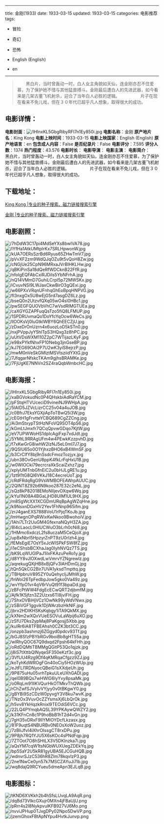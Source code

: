 
---
title: 金刚(1933)
date: 1933-03-15
updated: 1933-03-15
categories: 电影推荐
tags:
- 冒险
- 奇幻
- 恐怖

- English (English)
- en
---


> 　　黑白片，当时曾轰动一时，白人女主角貌如天仙，连金刚亦忍不住爱慕，为了保护她不惜与其他猛兽搏斗。金刚最后遭白人的先进武器，如今看来是几架古董飞机射杀，迎合了当年白人必胜的逻辑。  　　  　　 片子在现在看来不免儿戏，但在３０年代已超乎凡人想象，取得很大的成功。

## **电影详情**：

**电影封面**：<img src="https://image.tmdb.org/t/p/w200/lHlnxKL5GbgRibyRFI7n1Ey850i.jpg" alt="/lHlnxKL5GbgRibyRFI7n1Ey850i.jpg" title="/lHlnxKL5GbgRibyRFI7n1Ey850i.jpg">
**电影名称**：金刚
**原产地片名**：King Kong
**电影上映时间**：1933-03-15
**电影上映国家**：English (English)
**原产地语言**：en
**包含成人内容**：False
**是否纪录片**：False
**电影评分**：7.595
**评分人数**：1374
**热门程度**：43.576
**电影时长**：
**电影导演**：
**电影主演**：
**电影简介**：　　黑白片，当时曾轰动一时，白人女主角貌如天仙，连金刚亦忍不住爱慕，为了保护她不惜与其他猛兽搏斗。金刚最后遭白人的先进武器，如今看来是几架古董飞机射杀，迎合了当年白人必胜的逻辑。  　　  　　 片子在现在看来不免儿戏，但在３０年代已超乎凡人想象，取得很大的成功。

## **下载地址**：
[King Kong |专业的种子搜索、磁力链接搜索引擎](https://movie.amd794.com:2083/?search=King%20Kong&ordering=&mode=match_phrase&page_size=10&page=1)

[金刚 |专业的种子搜索、磁力链接搜索引擎](https://movie.amd794.com:2083/?search=%E9%87%91%E5%88%9A&ordering=&mode=match_phrase&page_size=10&page=1)
 

## **电影剧照**：
<img src="https://image.tmdb.org/t/p/original/7hDdW3C17pi4MdSeYXs8bwIVA78.jpg" alt="/7hDdW3C17pi4MdSeYXs8bwIVA78.jpg" title="/7hDdW3C17pi4MdSeYXs8bwIVA78.jpg"><img src="https://image.tmdb.org/t/p/original/lYfHa1AtkUMtplrKx7SRLHpwonW.jpg" alt="/lYfHa1AtkUMtplrKx7SRLHpwonW.jpg" title="/lYfHa1AtkUMtplrKx7SRLHpwonW.jpg"><img src="https://image.tmdb.org/t/p/original/kUA7OERsSzrBd6Ryus65ZHwTmV7.jpg" alt="/kUA7OERsSzrBd6Ryus65ZHwTmV7.jpg" title="/kUA7OERsSzrBd6Ryus65ZHwTmV7.jpg"><img src="https://image.tmdb.org/t/p/original/pVvXF2zm9WdQJqOZu9t5vQoH8Zw.jpg" alt="/pVvXF2zm9WdQJqOZu9t5vQoH8Zw.jpg" title="/pVvXF2zm9WdQJqOZu9t5vQoH8Zw.jpg"><img src="https://image.tmdb.org/t/p/original/cNGjUe25CpN96MRxaJVrBlHKLHw.jpg" alt="/cNGjUe25CpN96MRxaJVrBlHKLHw.jpg" title="/cNGjUe25CpN96MRxaJVrBlHKLHw.jpg"><img src="https://image.tmdb.org/t/p/original/qBKiPinSa18dQeRfWDCknB22FfR.jpg" alt="/qBKiPinSa18dQeRfWDCknB22FfR.jpg" title="/qBKiPinSa18dQeRfWDCknB22FfR.jpg"><img src="https://image.tmdb.org/t/p/original/nfoIgEQFAbCxiRJDiIs5YbNFrhA.jpg" alt="/nfoIgEQFAbCxiRJDiIs5YbNFrhA.jpg" title="/nfoIgEQFAbCxiRJDiIs5YbNFrhA.jpg"><img src="https://image.tmdb.org/t/p/original/nQ14VMmD7GuhiLCrpI5p72MWSKx.jpg" alt="/nQ14VMmD7GuhiLCrpI5p72MWSKx.jpg" title="/nQ14VMmD7GuhiLCrpI5p72MWSKx.jpg"><img src="https://image.tmdb.org/t/p/original/iCvuvNSl9LWJaxCkwBirO3gQExi.jpg" alt="/iCvuvNSl9LWJaxCkwBirO3gQExi.jpg" title="/iCvuvNSl9LWJaxCkwBirO3gQExi.jpg"><img src="https://image.tmdb.org/t/p/original/w66PXxVRqnUFnhqGhEoBpqHNPVG.jpg" alt="/w66PXxVRqnUFnhqGhEoBpqHNPVG.jpg" title="/w66PXxVRqnUFnhqGhEoBpqHNPVG.jpg"><img src="https://image.tmdb.org/t/p/original/fI3nxgOx5U8wEjG5rd7asgDZ6Lz.jpg" alt="/fI3nxgOx5U8wEjG5rd7asgDZ6Lz.jpg" title="/fI3nxgOx5U8wEjG5rd7asgDZ6Lz.jpg"><img src="https://image.tmdb.org/t/p/original/bseQ0n2UtzvfQXq05wO4sI0HBc1.jpg" alt="/bseQ0n2UtzvfQXq05wO4sI0HBc1.jpg" title="/bseQ0n2UtzvfQXq05wO4sI0HBc1.jpg"><img src="https://image.tmdb.org/t/p/original/pwSEGFQUOVbVhC7wVsdRlMGTUEa.jpg" alt="/pwSEGFQUOVbVhC7wVsdRlMGTUEa.jpg" title="/pwSEGFQUOVbVhC7wVsdRlMGTUEa.jpg"><img src="https://image.tmdb.org/t/p/original/caXGYGZAPFuqQsTzo5fiQ8LFMUP.jpg" alt="/caXGYGZAPFuqQsTzo5fiQ8LFMUP.jpg" title="/caXGYGZAPFuqQsTzo5fiQ8LFMUP.jpg"><img src="https://image.tmdb.org/t/p/original/1SPDRUvmaQo1DoYfcYqOcw6WeCs.jpg" alt="/1SPDRUvmaQo1DoYfcYqOcw6WeCs.jpg" title="/1SPDRUvmaQo1DoYfcYqOcw6WeCs.jpg"><img src="https://image.tmdb.org/t/p/original/llOOKsVj0IuGtkIWBY6QhEECZjU.jpg" alt="/llOOKsVj0IuGtkIWBY6QhEECZjU.jpg" title="/llOOKsVj0IuGtkIWBY6QhEECZjU.jpg"><img src="https://image.tmdb.org/t/p/original/zDxeDrOnUzrn4x6uozLoD5kSTn0.jpg" alt="/zDxeDrOnUzrn4x6uozLoD5kSTn0.jpg" title="/zDxeDrOnUzrn4x6uozLoD5kSTn0.jpg"><img src="https://image.tmdb.org/t/p/original/nxjPVppJyY5hlTpS3HQxg3z8hPC.jpg" alt="/nxjPVppJyY5hlTpS3HQxg3z8hPC.jpg" title="/nxjPVppJyY5hlTpS3HQxg3z8hPC.jpg"><img src="https://image.tmdb.org/t/p/original/uUtVDsWXM110Z2pC7WTijazLKyF.jpg" alt="/uUtVDsWXM110Z2pC7WTijazLKyF.jpg" title="/uUtVDsWXM110Z2pC7WTijazLKyF.jpg"><img src="https://image.tmdb.org/t/p/original/e98xPYkfNhxFP10Nebg3jnGseBP.jpg" alt="/e98xPYkfNhxFP10Nebg3jnGseBP.jpg" title="/e98xPYkfNhxFP10Nebg3jnGseBP.jpg"><img src="https://image.tmdb.org/t/p/original/kJ7EG69OAi2P7U2wK3yiS8ejrzP.jpg" alt="/kJ7EG69OAi2P7U2wK3yiS8ejrzP.jpg" title="/kJ7EG69OAi2P7U2wK3yiS8ejrzP.jpg"><img src="https://image.tmdb.org/t/p/original/mwM0nVeSkGMlztMSVtsziidYXtG.jpg" alt="/mwM0nVeSkGMlztMSVtsziidYXtG.jpg" title="/mwM0nVeSkGMlztMSVtsziidYXtG.jpg"><img src="https://image.tmdb.org/t/p/original/7JfqgarNfskcTKAm9gjhsBRAMKe.jpg" alt="/7JfqgarNfskcTKAm9gjhsBRAMKe.jpg" title="/7JfqgarNfskcTKAm9gjhsBRAMKe.jpg"><img src="https://image.tmdb.org/t/p/original/7FjUgKE7NNVn2SZ4raQqbWmbcHC.jpg" alt="/7FjUgKE7NNVn2SZ4raQqbWmbcHC.jpg" title="/7FjUgKE7NNVn2SZ4raQqbWmbcHC.jpg">

## **电影海报**：
<img src="https://image.tmdb.org/t/p/original/lHlnxKL5GbgRibyRFI7n1Ey850i.jpg" alt="/lHlnxKL5GbgRibyRFI7n1Ey850i.jpg" title="/lHlnxKL5GbgRibyRFI7n1Ey850i.jpg"><img src="https://image.tmdb.org/t/p/original/xaBGVokudNc0P4QHskbiAdRaYCM.jpg" alt="/xaBGVokudNc0P4QHskbiAdRaYCM.jpg" title="/xaBGVokudNc0P4QHskbiAdRaYCM.jpg"><img src="https://image.tmdb.org/t/p/original/pFStqHTVUceciD9vineiNJ9WHpA.jpg" alt="/pFStqHTVUceciD9vineiNJ9WHpA.jpg" title="/pFStqHTVUceciD9vineiNJ9WHpA.jpg"><img src="https://image.tmdb.org/t/p/original/5lAID5JZVcLizrCC25v04a4uJOB.jpg" alt="/5lAID5JZVcLizrCC25v04a4uJOB.jpg" title="/5lAID5JZVcLizrCC25v04a4uJOB.jpg"><img src="https://image.tmdb.org/t/p/original/c0BfrJ7EksYGXjiApToTBwQ5i3W.jpg" alt="/c0BfrJ7EksYGXjiApToTBwQ5i3W.jpg" title="/c0BfrJ7EksYGXjiApToTBwQ5i3W.jpg"><img src="https://image.tmdb.org/t/p/original/cEGtH1gFrvtteYCBQ689CgZZCng.jpg" alt="/cEGtH1gFrvtteYCBQ689CgZZCng.jpg" title="/cEGtH1gFrvtteYCBQ689CgZZCng.jpg"><img src="https://image.tmdb.org/t/p/original/Ai3mStxypTStHzNFoVQ9SOT4pS6.jpg" alt="/Ai3mStxypTStHzNFoVQ9SOT4pS6.jpg" title="/Ai3mStxypTStHzNFoVQ9SOT4pS6.jpg"><img src="https://image.tmdb.org/t/p/original/kGmLtJmxfr7QCqQpvwGDqo7KjtW.jpg" alt="/kGmLtJmxfr7QCqQpvwGDqo7KjtW.jpg" title="/kGmLtJmxfr7QCqQpvwGDqo7KjtW.jpg"><img src="https://image.tmdb.org/t/p/original/eV7UPWWoHS1dpIcAgiFxp7xdJdt.jpg" alt="/eV7UPWWoHS1dpIcAgiFxp7xdJdt.jpg" title="/eV7UPWWoHS1dpIcAgiFxp7xdJdt.jpg"><img src="https://image.tmdb.org/t/p/original/5YMtL9RRAgUFm4w4PEwkKzzpvhD.jpg" alt="/5YMtL9RRAgUFm4w4PEwkKzzpvhD.jpg" title="/5YMtL9RRAgUFm4w4PEwkKzzpvhD.jpg"><img src="https://image.tmdb.org/t/p/original/f7xKwGrG8iwhW2IzNJ5eL0mI7J7.jpg" alt="/f7xKwGrG8iwhW2IzNJ5eL0mI7J7.jpg" title="/f7xKwGrG8iwhW2IzNJ5eL0mI7J7.jpg"><img src="https://image.tmdb.org/t/p/original/9QSIU65o0O1YjhxzBHO6xB4WmSF.jpg" alt="/9QSIU65o0O1YjhxzBHO6xB4WmSF.jpg" title="/9QSIU65o0O1YjhxzBHO6xB4WmSF.jpg"><img src="https://image.tmdb.org/t/p/original/b3CrCIfY8bj9nSsdcFmozTozjyx.jpg" alt="/b3CrCIfY8bj9nSsdcFmozTozjyx.jpg" title="/b3CrCIfY8bj9nSsdcFmozTozjyx.jpg"><img src="https://image.tmdb.org/t/p/original/ubn38OvGenU8ppK4fkLrFqHxU1B.jpg" alt="/ubn38OvGenU8ppK4fkLrFqHxU1B.jpg" title="/ubn38OvGenU8ppK4fkLrFqHxU1B.jpg"><img src="https://image.tmdb.org/t/p/original/w0WlOCki79ecrcraXkScaiZxhz7.jpg" alt="/w0WlOCki79ecrcraXkScaiZxhz7.jpg" title="/w0WlOCki79ecrcraXkScaiZxhz7.jpg"><img src="https://image.tmdb.org/t/p/original/xplyUMTnbGfnEiC2u0bHJLgRE1u.jpg" alt="/xplyUMTnbGfnEiC2u0bHJLgRE1u.jpg" title="/xplyUMTnbGfnEiC2u0bHJLgRE1u.jpg"><img src="https://image.tmdb.org/t/p/original/1zt9l1tG8QI6VKkJ18C4ecreUoT.jpg" alt="/1zt9l1tG8QI6VKkJ18C4ecreUoT.jpg" title="/1zt9l1tG8QI6VKkJ18C4ecreUoT.jpg"><img src="https://image.tmdb.org/t/p/original/cRdFRdqRgG9VsWMBOFEAWrpAUUC.jpg" alt="/cRdFRdqRgG9VsWMBOFEAWrpAUUC.jpg" title="/cRdFRdqRgG9VsWMBOFEAWrpAUUC.jpg"><img src="https://image.tmdb.org/t/p/original/2QINT8Z92b6N9koo287E32c2eNL.jpg" alt="/2QINT8Z92b6N9koo287E32c2eNL.jpg" title="/2QINT8Z92b6N9koo287E32c2eNL.jpg"><img src="https://image.tmdb.org/t/p/original/sQz8kP82018EMoNIljevOXqw6Wq.jpg" alt="/sQz8kP82018EMoNIljevOXqw6Wq.jpg" title="/sQz8kP82018EMoNIljevOXqw6Wq.jpg"><img src="https://image.tmdb.org/t/p/original/kYul1N08A4BGaLjHD8UIM1UL9HX.jpg" alt="/kYul1N08A4BGaLjHD8UIM1UL9HX.jpg" title="/kYul1N08A4BGaLjHD8UIM1UL9HX.jpg"><img src="https://image.tmdb.org/t/p/original/m8SgWcXX1XCGDmURqBpAgWZqHne.jpg" alt="/m8SgWcXX1XCGDmURqBpAgWZqHne.jpg" title="/m8SgWcXX1XCGDmURqBpAgWZqHne.jpg"><img src="https://image.tmdb.org/t/p/original/k9NsxnDGxHV2Yev1FhNnp965ifm.jpg" alt="/k9NsxnDGxHV2Yev1FhNnp965ifm.jpg" title="/k9NsxnDGxHV2Yev1FhNnp965ifm.jpg"><img src="https://image.tmdb.org/t/p/original/zrJ4ganEXS7888VoU1rPjqTKoJb.jpg" alt="/zrJ4ganEXS7888VoU1rPjqTKoJb.jpg" title="/zrJ4ganEXS7888VoU1rPjqTKoJb.jpg"><img src="https://image.tmdb.org/t/p/original/lmHwgnOPqRWixKwNkoo9BwohoiV.jpg" alt="/lmHwgnOPqRWixKwNkoo9BwohoiV.jpg" title="/lmHwgnOPqRWixKwNkoo9BwohoiV.jpg"><img src="https://image.tmdb.org/t/p/original/1Ahi7LTr2UuGM4GfexnaNQyH3ZA.jpg" alt="/1Ahi7LTr2UuGM4GfexnaNQyH3ZA.jpg" title="/1Ahi7LTr2UuGM4GfexnaNQyH3ZA.jpg"><img src="https://image.tmdb.org/t/p/original/8l4cLaocL0HlUCWuO3bLrh0cNi8.jpg" alt="/8l4cLaocL0HlUCWuO3bLrh0cNi8.jpg" title="/8l4cLaocL0HlUCWuO3bLrh0cNi8.jpg"><img src="https://image.tmdb.org/t/p/original/1HMmc6xdczL2fs8uczaM5CeQjoX.jpg" alt="/1HMmc6xdczL2fs8uczaM5CeQjoX.jpg" title="/1HMmc6xdczL2fs8uczaM5CeQjoX.jpg"><img src="https://image.tmdb.org/t/p/original/upBxNbrI5HpzyrZnPT9zU0rlzh4.jpg" alt="/upBxNbrI5HpzyrZnPT9zU0rlzh4.jpg" title="/upBxNbrI5HpzyrZnPT9zU0rlzh4.jpg"><img src="https://image.tmdb.org/t/p/original/fEMsEgiE7OsY5xJcWISPkFSW8fZ.jpg" alt="/fEMsEgiE7OsY5xJcWISPkFSW8fZ.jpg" title="/fEMsEgiE7OsY5xJcWISPkFSW8fZ.jpg"><img src="https://image.tmdb.org/t/p/original/i1eCShsbBCXhaJag0IyhNVQz7TS.jpg" alt="/i1eCShsbBCXhaJag0IyhNVQz7TS.jpg" title="/i1eCShsbBCXhaJag0IyhNVQz7TS.jpg"><img src="https://image.tmdb.org/t/p/original/bK9LqWUGIPaJ1ilxFKAzuPeRo1y.jpg" alt="/bK9LqWUGIPaJ1ilxFKAzuPeRo1y.jpg" title="/bK9LqWUGIPaJ1ilxFKAzuPeRo1y.jpg"><img src="https://image.tmdb.org/t/p/original/d8YY8vJlOXwdLwVmrvYZNgrewlz.jpg" alt="/d8YY8vJlOXwdLwVmrvYZNgrewlz.jpg" title="/d8YY8vJlOXwdLwVmrvYZNgrewlz.jpg"><img src="https://image.tmdb.org/t/p/original/aqrekugQXjHB8xBjQFv3lAHDmGj.jpg" alt="/aqrekugQXjHB8xBjQFv3lAHDmGj.jpg" title="/aqrekugQXjHB8xBjQFv3lAHDmGj.jpg"><img src="https://image.tmdb.org/t/p/original/tQn5QkCG2Bir7UVA1yksdTmpttq.jpg" alt="/tQn5QkCG2Bir7UVA1yksdTmpttq.jpg" title="/tQn5QkCG2Bir7UVA1yksdTmpttq.jpg"><img src="https://image.tmdb.org/t/p/original/TBHpbruV895ZY0uQehycIjJMhW.jpg" alt="/TBHpbruV895ZY0uQehycIjJMhW.jpg" title="/TBHpbruV895ZY0uQehycIjJMhW.jpg"><img src="https://image.tmdb.org/t/p/original/fnWoi26TpFedbpJow5gko0Va49z.jpg" alt="/fnWoi26TpFedbpJow5gko0Va49z.jpg" title="/fnWoi26TpFedbpJow5gko0Va49z.jpg"><img src="https://image.tmdb.org/t/p/original/wvYfpO1vr4qV6rVuQt91f3bpaDd.jpg" alt="/wvYfpO1vr4qV6rVuQt91f3bpaDd.jpg" title="/wvYfpO1vr4qV6rVuQt91f3bpaDd.jpg"><img src="https://image.tmdb.org/t/p/original/zBFcPtWW4FdgEcECwQRT2djbmfM.jpg" alt="/zBFcPtWW4FdgEcECwQRT2djbmfM.jpg" title="/zBFcPtWW4FdgEcECwQRT2djbmfM.jpg"><img src="https://image.tmdb.org/t/p/original/Ajfk1K5jfzn3Z2Uzxs6TI8jvlFH.jpg" alt="/Ajfk1K5jfzn3Z2Uzxs6TI8jvlFH.jpg" title="/Ajfk1K5jfzn3Z2Uzxs6TI8jvlFH.jpg"><img src="https://image.tmdb.org/t/p/original/7ShxOVBiHjVCz1OwNk99yWdVNwx.jpg" alt="/7ShxOVBiHjVCz1OwNk99yWdVNwx.jpg" title="/7ShxOVBiHjVCz1OwNk99yWdVNwx.jpg"><img src="https://image.tmdb.org/t/p/original/zSBiVGF1ggvik1DjWArzbzHkNlF.jpg" alt="/zSBiVGF1ggvik1DjWArzbzHkNlF.jpg" title="/zSBiVGF1ggvik1DjWArzbzHkNlF.jpg"><img src="https://image.tmdb.org/t/p/original/jbrx2HDIKHSKsKqbgy1iTA9QkMX.jpg" alt="/jbrx2HDIKHSKsKqbgy1iTA9QkMX.jpg" title="/jbrx2HDIKHSKsKqbgy1iTA9QkMX.jpg"><img src="https://image.tmdb.org/t/p/original/kXNm2wXQxVUeESOVuLaWpij6uXO.jpg" alt="/kXNm2wXQxVUeESOVuLaWpij6uXO.jpg" title="/kXNm2wXQxVUeESOVuLaWpij6uXO.jpg"><img src="https://image.tmdb.org/t/p/original/zSfU7Dks2ypMaj8PaKgosjj5Xbb.jpg" alt="/zSfU7Dks2ypMaj8PaKgosjj5Xbb.jpg" title="/zSfU7Dks2ypMaj8PaKgosjj5Xbb.jpg"><img src="https://image.tmdb.org/t/p/original/kuIRr6iA8TFBEAhsh0CZK3bt3CC.jpg" alt="/kuIRr6iA8TFBEAhsh0CZK3bt3CC.jpg" title="/kuIRr6iA8TFBEAhsh0CZK3bt3CC.jpg"><img src="https://image.tmdb.org/t/p/original/onzpb3ashmzj6ZGgyd0pdcv93Tf.jpg" alt="/onzpb3ashmzj6ZGgyd0pdcv93Tf.jpg" title="/onzpb3ashmzj6ZGgyd0pdcv93Tf.jpg"><img src="https://image.tmdb.org/t/p/original/bGJ8SfzPBYbRGv9boiBb8gHT55a.jpg" alt="/bGJ8SfzPBYbRGv9boiBb8gHT55a.jpg" title="/bGJ8SfzPBYbRGv9boiBb8gHT55a.jpg"><img src="https://image.tmdb.org/t/p/original/wlRhyQOC67Q9dxqd2Fpsh64kFHh.jpg" alt="/wlRhyQOC67Q9dxqd2Fpsh64kFHh.jpg" title="/wlRhyQOC67Q9dxqd2Fpsh64kFHh.jpg"><img src="https://image.tmdb.org/t/p/original/oRdDQMtiTBMMgQGitP53Qo1qjzk.jpg" alt="/oRdDQMtiTBMMgQGitP53Qo1qjzk.jpg" title="/oRdDQMtiTBMMgQGitP53Qo1qjzk.jpg"><img src="https://image.tmdb.org/t/p/original/j8iS7tXttbQlNyqeSF350eKzf3c.jpg" alt="/j8iS7tXttbQlNyqeSF350eKzf3c.jpg" title="/j8iS7tXttbQlNyqeSF350eKzf3c.jpg"><img src="https://image.tmdb.org/t/p/original/3VfUU4Rzg9Df4qKMRqaCfgzz9ZJ.jpg" alt="/3VfUU4Rzg9Df4qKMRqaCfgzz9ZJ.jpg" title="/3VfUU4Rzg9Df4qKMRqaCfgzz9ZJ.jpg"><img src="https://image.tmdb.org/t/p/original/koTyhKdWROgFGn40oCiy5HOzWUp.jpg" alt="/koTyhKdWROgFGn40oCiy5HOzWUp.jpg" title="/koTyhKdWROgFGn40oCiy5HOzWUp.jpg"><img src="https://image.tmdb.org/t/p/original/eJtFLI1RDNyocQBeiG1sXXdjeUh.jpg" alt="/eJtFLI1RDNyocQBeiG1sXXdjeUh.jpg" title="/eJtFLI1RDNyocQBeiG1sXXdjeUh.jpg"><img src="https://image.tmdb.org/t/p/original/9P875uHu05vrhTpkuULeUXhGADl.jpg" alt="/9P875uHu05vrhTpkuULeUXhGADl.jpg" title="/9P875uHu05vrhTpkuULeUXhGADl.jpg"><img src="https://image.tmdb.org/t/p/original/qel0B9BQs7wHWlG6IyYvy8psaMk.jpg" alt="/qel0B9BQs7wHWlG6IyYvy8psaMk.jpg" title="/qel0B9BQs7wHWlG6IyYvy8psaMk.jpg"><img src="https://image.tmdb.org/t/p/original/o0RqLm91llKVQurHkOTMkvThQWb.jpg" alt="/o0RqLm91llKVQurHkOTMkvThQWb.jpg" title="/o0RqLm91llKVQurHkOTMkvThQWb.jpg"><img src="https://image.tmdb.org/t/p/original/rChZwfSJVyIvVYjyy0v0tBKgwY0.jpg" alt="/rChZwfSJVyIvVYjyy0v0tBKgwY0.jpg" title="/rChZwfSJVyIvVYjyy0v0tBKgwY0.jpg"><img src="https://image.tmdb.org/t/p/original/gBYBi9SzCDzW0pyvgY3V8ku7wvK.jpg" alt="/gBYBi9SzCDzW0pyvgY3V8ku7wvK.jpg" title="/gBYBi9SzCDzW0pyvgY3V8ku7wvK.jpg"><img src="https://image.tmdb.org/t/p/original/TNzOx3VuvOcZZYsmsXj6LbQrOk.jpg" alt="/TNzOx3VuvOcZZYsmsXj6LbQrOk.jpg" title="/TNzOx3VuvOcZZYsmsXj6LbQrOk.jpg"><img src="https://image.tmdb.org/t/p/original/h5vv8YkHqzkRnixl9TEOdiS6VCc.jpg" alt="/h5vv8YkHqzkRnixl9TEOdiS6VCc.jpg" title="/h5vv8YkHqzkRnixl9TEOdiS6VCc.jpg"><img src="https://image.tmdb.org/t/p/original/22LQ4PYmqbAQSL39YPKAywQWZY2.jpg" alt="/22LQ4PYmqbAQSL39YPKAywQWZY2.jpg" title="/22LQ4PYmqbAQSL39YPKAywQWZY2.jpg"><img src="https://image.tmdb.org/t/p/original/k31KFnCn8c1P9hoBbB1hT2d4vGn.jpg" alt="/k31KFnCn8c1P9hoBbB1hT2d4vGn.jpg" title="/k31KFnCn8c1P9hoBbB1hT2d4vGn.jpg"><img src="https://image.tmdb.org/t/p/original/7gH35vDRxF9IIYMlOYDcfLkzasx.jpg" alt="/7gH35vDRxF9IIYMlOYDcfLkzasx.jpg" title="/7gH35vDRxF9IIYMlOYDcfLkzasx.jpg"><img src="https://image.tmdb.org/t/p/original/81F9uqtS4NBURBv0NEOsXoW2uoz.jpg" alt="/81F9uqtS4NBURBv0NEOsXoW2uoz.jpg" title="/81F9uqtS4NBURBv0NEOsXoW2uoz.jpg"><img src="https://image.tmdb.org/t/p/original/7zBIiJfvI4iXhrOIssgCT8rxDPu.jpg" alt="/7zBIiJfvI4iXhrOIssgCT8rxDPu.jpg" title="/7zBIiJfvI4iXhrOIssgCT8rxDPu.jpg"><img src="https://image.tmdb.org/t/p/original/9P8jh7RQ1YJU5X6sKOc4sPNdFqp.jpg" alt="/9P8jh7RQ1YJU5X6sKOc4sPNdFqp.jpg" title="/9P8jh7RQ1YJU5X6sKOc4sPNdFqp.jpg"><img src="https://image.tmdb.org/t/p/original/7ZTOot7O8hSHtLX3V5DKInzka7i.jpg" alt="/7ZTOot7O8hSHtLX3V5DKInzka7i.jpg" title="/7ZTOot7O8hSHtLX3V5DKInzka7i.jpg"><img src="https://image.tmdb.org/t/p/original/aQsYM7cqW1tsNGbWUXUegZDEkYq.jpg" alt="/aQsYM7cqW1tsNGbWUXUegZDEkYq.jpg" title="/aQsYM7cqW1tsNGbWUXUegZDEkYq.jpg"><img src="https://image.tmdb.org/t/p/original/bp5SaY2U5kR81gyUBA5EJCGuHQB.jpg" alt="/bp5SaY2U5kR81gyUBA5EJCGuHQB.jpg" title="/bp5SaY2U5kR81gyUBA5EJCGuHQB.jpg"><img src="https://image.tmdb.org/t/p/original/wdnvrSJzC536hR8ZIm78kqvIzP3.jpg" alt="/wdnvrSJzC536hR8ZIm78kqvIzP3.jpg" title="/wdnvrSJzC536hR8ZIm78kqvIzP3.jpg"><img src="https://image.tmdb.org/t/p/original/2ne1NwCe0yn57k7MSCZAYuJi7Ib.jpg" alt="/2ne1NwCe0yn57k7MSCZAYuJi7Ib.jpg" title="/2ne1NwCe0yn57k7MSCZAYuJi7Ib.jpg"><img src="https://image.tmdb.org/t/p/original/wq8dajQ9RCYueu5dmeApn3EJLqB.jpg" alt="/wq8dajQ9RCYueu5dmeApn3EJLqB.jpg" title="/wq8dajQ9RCYueu5dmeApn3EJLqB.jpg">

## **电影图标**：
<img src="https://image.tmdb.org/t/p/original/tKND6XVKkh2b4hSfsLUvqLA9AqR.png" alt="/tKND6XVKkh2b4hSfsLUvqLA9AqR.png" title="/tKND6XVKkh2b4hSfsLUvqLA9AqR.png"><img src="https://image.tmdb.org/t/p/original/dqBd73VlkcGXujr0MXn4jFBaUjU.png" alt="/dqBd73VlkcGXujr0MXn4jFBaUjU.png" title="/dqBd73VlkcGXujr0MXn4jFBaUjU.png"><img src="https://image.tmdb.org/t/p/original/pRrr4s2I8NykpvulKFB927VJ6Mo.png" alt="/pRrr4s2I8NykpvulKFB927VJ6Mo.png" title="/pRrr4s2I8NykpvulKFB927VJ6Mo.png"><img src="https://image.tmdb.org/t/p/original/nvviJPHup0TJxgDPy02Npo5DwVP.png" alt="/nvviJPHup0TJxgDPy02Npo5DwVP.png" title="/nvviJPHup0TJxgDPy02Npo5DwVP.png"><img src="https://image.tmdb.org/t/p/original/jzemGhoxFBtApNYpu4HvtkJunvp.png" alt="/jzemGhoxFBtApNYpu4HvtkJunvp.png" title="/jzemGhoxFBtApNYpu4HvtkJunvp.png">
